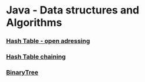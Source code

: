 # Java - Data structures and Algorithms


### [Hash Table - open adressing](https://github.com/ivanmmarkovic/Java-Data-Structures-and-Algorithms/tree/master/algorithms/src/main/java/ivanmarkovic/algorithms/hashtable/openadressing)

### [Hash Table chaining](https://github.com/ivanmmarkovic/Java-Data-Structures-and-Algorithms/tree/master/algorithms/src/main/java/ivanmarkovic/algorithms/hashtable/chaining)

### [BinaryTree](https://github.com/ivanmmarkovic/Java-Data-Structures-and-Algorithms/tree/master/algorithms/src/main/java/ivanmarkovic/algorithms/trees/binarytree)
